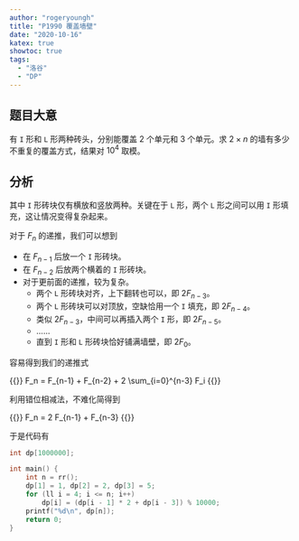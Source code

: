 ```yaml
---
author: "rogeryoungh"
title: "P1990 覆盖墙壁"
date: "2020-10-16"
katex: true
showtoc: true
tags: 
  - "洛谷"
  - "DP"
---
```


## 题目大意

有 `I` 形和 `L` 形两种砖头，分别能覆盖 2 个单元和 3 个单元。求 $2 \times n$ 的墙有多少不重复的覆盖方式，结果对 $10^4$ 取模。

## 分析

其中 `I` 形砖块仅有横放和竖放两种。关键在于 `L` 形，两个 `L` 形之间可以用 `I` 形填充，这让情况变得复杂起来。

对于 $F_n$ 的递推，我们可以想到

- 在 $F_{n-1}$ 后放一个 `I` 形砖块。
- 在 $F_{n-2}$ 后放两个横着的 `I` 形砖块。
- 对于更前面的递推，较为复杂。
    - 两个 `L` 形砖块对齐，上下翻转也可以，即 $2 F_{n-3}$。
    - 两个 `L` 形砖块可以对顶放，空缺恰用一个 `I` 填充，即 $2 F_{n-4}$。
    - 类似 $2F_{n-3}$，中间可以再插入两个 `I` 形，即 $2 F_{n-5}$。
    - ……
    - 直到 `I` 形和 `L` 形砖块恰好铺满墙壁，即 $2F_{0}$。

容易得到我们的递推式

{{<display-math>}}
F_n = F_{n-1} + F_{n-2} + 2 \sum_{i=0}^{n-3} F_i
{{</display-math>}}

利用错位相减法，不难化简得到

{{<display-math>}}
F_n = 2 F_{n-1} + F_{n-3}
{{</display-math>}}

于是代码有

```cpp
int dp[1000000];

int main() {
    int n = rr();
    dp[1] = 1, dp[2] = 2, dp[3] = 5;
    for (ll i = 4; i <= n; i++)
        dp[i] = (dp[i - 1] * 2 + dp[i - 3]) % 10000;
    printf("%d\n", dp[n]);
    return 0;
}
```
